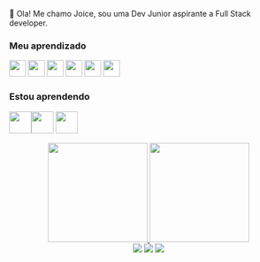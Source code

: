 👋 Ola! Me chamo Joice, sou uma Dev Junior aspirante a Full Stack developer. 
### Meu aprendizado
<img src="https://cdn.jsdelivr.net/gh/devicons/devicon/icons/javascript/javascript-original.svg" width="30" height="30"/> <img src="https://cdn.jsdelivr.net/gh/devicons/devicon/icons/html5/html5-original.svg" width="30" height="30"/> <img src="https://cdn.jsdelivr.net/gh/devicons/devicon/icons/css3/css3-original.svg"  width="30" height="30"/> <img src="https://cdn.jsdelivr.net/gh/devicons/devicon/icons/vuejs/vuejs-original.svg"  width="30" height="30" />  <img src="https://cdn.jsdelivr.net/gh/devicons/devicon/icons/codeigniter/codeigniter-plain.svg" width="30" height="30" /> <img src="https://cdn.jsdelivr.net/gh/devicons/devicon/icons/laravel/laravel-plain.svg" width="30" height="30"/>
                                        
### Estou aprendendo
<img src="https://cdn.jsdelivr.net/gh/devicons/devicon/icons/go/go-original-wordmark.svg" width="40" height="40" /><img src="https://cdn.jsdelivr.net/gh/devicons/devicon/icons/mongodb/mongodb-original-wordmark.svg" width="40" height="40" />
<img src="https://cdn.jsdelivr.net/gh/devicons/devicon/icons/nestjs/nestjs-plain.svg" width="40" height="40"/>

<div align="center">
<a href="https://github.com/joicepaim">
<img height="180em" src="https://github-readme-stats.vercel.app/api/top-langs/?username=joicepaim&layout=compact&langs_count=7&theme=dracula"/>
<img height="180em" src="https://github-readme-stats.vercel.app/api?username=joicepaim&show_icons=true&theme=dracula&include_all_commits=true&count_private=true"/>
</div>
          
<div align="center">
<a href="https://instagram.com/joice_beatriz_paim" target="_blank"><img src="https://img.shields.io/badge/-Instagram-%23E4405F?style=for-the-badge&logo=instagram&logoColor=white" target="_blank"></a>
<a href = "mailto:contato@seu-usuário-aqui"><img src="https://img.shields.io/badge/Gmail-D14836?style=for-the-badge&logo=gmail&logoColor=white" target="_blank"></a>
<a href="https://www.linkedin.com/in/joice-beatriz-paim-sanchez-31b6b51ab" target="_blank"><img src="https://img.shields.io/badge/-LinkedIn-%230077B5?style=for-the-badge&logo=linkedin&logoColor=white" target="_blank"></a>   
</div>

<!---
joicepaim/joicepaim is a ✨ special ✨ repository because its `README.md` (this file) appears on your GitHub profile.
You can click the Preview link to take a look at your changes.
--->
